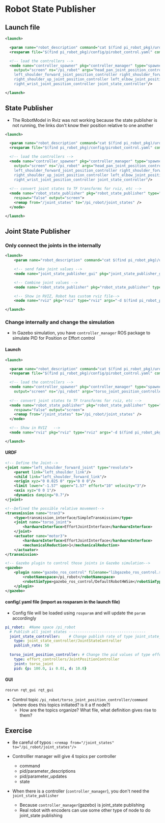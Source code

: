 
# Robot State Publisher

## Launch file
```xml
<launch>

  <param name="robot_description" command="cat $(find pi_robot_pkg)/urdf/pi_robot_v2.urdf" />  <!-- Load joint controller configurations from YAML file to parameter server -->
  <rosparam file="$(find pi_robot_pkg)/config/pirobot_control.yaml" command="load"/>

  <!-- load the controllers -->
  <node name="controller_spawner" pkg="controller_manager" type="spawner" respawn="false"
    output="screen" ns="/pi_robot" args="head_pan_joint_position_controller head_tilt_joint_position_controller torso_joint_position_controller
    left_shoulder_forward_joint_position_controller right_shoulder_forward_joint_position_controller left_shoulder_up_joint_position_controller
    right_shoulder_up_joint_position_controller left_elbow_joint_position_controller right_elbow_joint_position_controller left_wrist_joint_position_controller
    right_wrist_joint_position_controller joint_state_controller"/>

</launch>
```

## State Publisher
- The RobotModel in Rviz was not working because the state publisher is not running, the links don't know their position relative to one another

```xml
<launch>

  <param name="robot_description" command="cat $(find pi_robot_pkg)/urdf/pi_robot_v2.urdf" />  <!-- Load joint controller configurations from YAML file to parameter server -->
  <rosparam file="$(find pi_robot_pkg)/config/pirobot_control.yaml" command="load"/>

  <!-- load the controllers -->
  <node name="controller_spawner" pkg="controller_manager" type="spawner" respawn="false"
    output="screen" ns="/pi_robot" args="head_pan_joint_position_controller head_tilt_joint_position_controller torso_joint_position_controller
    left_shoulder_forward_joint_position_controller right_shoulder_forward_joint_position_controller left_shoulder_up_joint_position_controller
    right_shoulder_up_joint_position_controller left_elbow_joint_position_controller right_elbow_joint_position_controller left_wrist_joint_position_controller
    right_wrist_joint_position_controller joint_state_controller"/>
    
  <!-- convert joint states to TF transforms for rviz, etc -->
  <node name="robot_state_publisher" pkg="robot_state_publisher" type="robot_state_publisher"
    respawn="false" output="screen">
    <remap from="/joint_states" to="/pi_robot/joint_states" />
  </node>

</launch>
```
## Joint State Publisher
### Only connect the joints in the internally
```xml
<launch>
    <param name="robot_description" command="cat $(find pi_robot_pkg)/urdf/pi_robot_v2.urdf" />

    <!-- send fake joint values -->
    <node name="joint_state_publisher_gui" pkg="joint_state_publisher_gui" type="joint_state_publisher_gui"/>

    <!-- Combine joint values -->
    <node name="robot_state_publisher" pkg="robot_state_publisher" type="robot_state_publisher"/>

    <!-- Show in RVIZ, Robot has custom rviz file-->
    <node name="rviz" pkg="rviz" type="rviz" args="-d $(find pi_robot_pkg)/launch/pi_robot.rviz"/>

</launch>

```

### Change internally and change the simulation
- In Gazebo simulation, you have `controller_manager` ROS package to simulate PID for Position or Effort control

#### Launch
```xml
<launch>

  <param name="robot_description" command="cat $(find pi_robot_pkg)/urdf/pi_robot_v2.urdf" />  <!-- Load joint controller configurations from YAML file to parameter server -->
  <rosparam file="$(find pi_robot_pkg)/config/pirobot_control.yaml" command="load"/>

  <!-- load the controllers -->
  <node name="controller_spawner" pkg="controller_manager" type="spawner" respawn="false"
    output="screen" ns="/pi_robot" args="torso_joint_position_controller joint_state_controller"/><!--ns = namespace = /pi_robot take all the joints of pi_robot-->
    
  <!-- convert joint states to TF transforms for rviz, etc -->
  <node name="robot_state_publisher" pkg="robot_state_publisher" type="robot_state_publisher"
    respawn="false" output="screen">
    <remap from="/joint_states" to="/pi_robot/joint_states" />
  </node>

  <!-- Show in RVIZ   -->
  <node name="rviz" pkg="rviz" type="rviz" args="-d $(find pi_robot_pkg)/launch/pi_robot.rviz"/>

</launch>

```
#### URDF
```xml
<!-- Define the Joint-->
<joint name="left_shoulder_forward_joint" type="revolute">
    <parent link="left_shoulder_link"/>
    <child link="left_shoulder_forward_link"/>
    <origin xyz="0 0.025 0" rpy="0 0 0"/>
    <limit lower="-1.57" upper="1.57" effort="10" velocity="3"/>
    <axis xyz="0 0 1"/>
    <dynamics damping="0.7"/>
</joint>

<!--Defined the possible relative movement-->
<transmission name="tran3">
    <type>transmission_interface/SimpleTransmission</type>
    <joint name="torso_joint">
        <hardwareInterface>EffortJointInterface</hardwareInterface>
    </joint>
    <actuator name="motor3">
        <hardwareInterface>EffortJointInterface</hardwareInterface>
        <mechanicalReduction>1</mechanicalReduction>
    </actuator>
</transmission>

<!-- Gazebo plugin to control those joints in Gazebo simulation-->
<gazebo>
    <plugin name="gazebo_ros_control" filename="libgazebo_ros_control.so">
        <robotNamespace>/pi_robot</robotNamespace>
        <robotSimType>gazebo_ros_control/DefaultRobotHWSim</robotSimType>
    </plugin>
</gazebo>

```
#### config/.yaml file (import as rosparam in the launch file)
- Config file will be loaded using `rosparam` and will update the `param` accordingly
```yaml
pi_robot:  #Name space /pi_robot
  # Publish all joint states -----------------------------------
  joint_state_controller:    # Change publish rate of type joint_state_controller/JointStateController
    type: joint_state_controller/JointStateController
    publish_rate: 50
   
  torso_joint_position_controller: # Change the pid values of type effort_controllers/JointPositionController on /torso_joint frame
    type: effort_controllers/JointPositionController
    joint: torso_joint
    pid: {p: 100.0, i: 0.01, d: 10.0}
```


#### GUI
```bash
rosrun rqt_gui rqt_gui
```

- Control topic `/pi_robot/torso_joint_position_controller/command` (where does this topics initiated? is it a tf node?)
    - How are the topics organize? What file, what definition gives rise to them?

## Exercise
- Be careful of typos : `<remap from="/joint_states" to="/pi_robot/joint_states"/>`

- Controlller manager will give 4 topics per controller
    - command
    - pid/parameter_descriptions
    - pid/parameter_updates
    - state

- When there is a controller (`controller_manager`), you don't need the `joint_state_publisher`
    - Because `controller_manager`(gazebo) is joint_state publishing
    - Real robot with encoders can use some other type of node to do joint_state publishing
